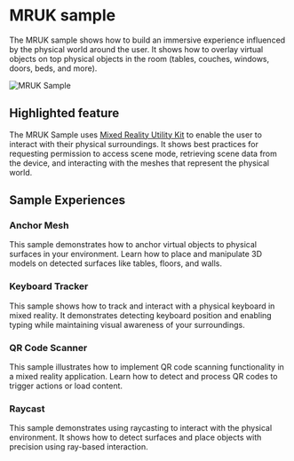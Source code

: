 # MRUK sample

The MRUK sample shows how to build an immersive experience influenced by the physical world around the user. It shows how to overlay virtual objects on top physical objects in the room (tables, couches, windows, doors, beds, and more).

![MRUK Sample](documentation/mruk-sample.jpg)

## Highlighted feature

The MRUK Sample uses [Mixed Reality Utility Kit](https://developers.meta.com/horizon/documentation/spatial-sdk/spatial-sdk-mruk) to enable the user to interact with their physical surroundings. It shows best practices for requesting permission to access scene mode, retrieving scene data from the device, and interacting with the meshes that represent the physical world.

## Sample Experiences

### Anchor Mesh

This sample demonstrates how to anchor virtual objects to physical surfaces in your environment. Learn how to place and manipulate 3D models on detected surfaces like tables, floors, and walls.

### Keyboard Tracker

This sample shows how to track and interact with a physical keyboard in mixed reality. It demonstrates detecting keyboard position and enabling typing while maintaining visual awareness of your surroundings.

### QR Code Scanner

This sample illustrates how to implement QR code scanning functionality in a mixed reality application. Learn how to detect and process QR codes to trigger actions or load content.

### Raycast

This sample demonstrates using raycasting to interact with the physical environment. It shows how to detect surfaces and place objects with precision using ray-based interaction.
